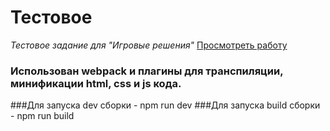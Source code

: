 # Тестовое
*Тестовое задание для "Игровые решения"*
[Просмотреть работу](https://endless1ve.github.io/praktikum-diplom/)
### Использован webpack и плагины для транспиляции, минификации html, css и js кода.
###Для запуска dev сборки - npm run dev
###Для запуска build сборки - npm run build
